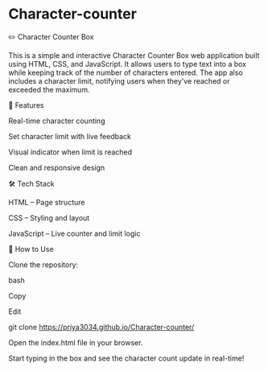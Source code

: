 # Character-counter

✏️ Character Counter Box

This is a simple and interactive Character Counter Box web application built using HTML, CSS, and JavaScript. It allows users to type text into a box while keeping track of the number of characters entered. The app also includes a character limit, notifying users when they've reached or exceeded the maximum.

🚀 Features

Real-time character counting

Set character limit with live feedback

Visual indicator when limit is reached

Clean and responsive design

🛠️ Tech Stack

HTML – Page structure

CSS – Styling and layout

JavaScript – Live counter and limit logic

📌 How to Use

Clone the repository:

bash

Copy

Edit

git clone https://priya3034.github.io/Character-counter/

Open the index.html file in your browser.

Start typing in the box and see the character count update in real-time!
